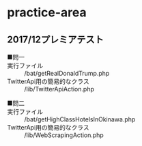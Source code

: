 # practice-area  

## 2017/12プレミアテスト
<dl>
  <dt>■問一</dt>
  <dt>実行ファイル</dt>
  <dd>/bat/getRealDonaldTrump.php</dd>
  <dt>TwitterApi用の簡易的なクラス</dt>
  <dd>/lib/TwitterApiAction.php  </dd>
</dl> 
  
<dl>
  <dt>■問二</dt>
  <dt>実行ファイル</dt>
  <dd>/bat/getHighClassHotelsInOkinawa.php</dd>
  <dt>TwitterApi用の簡易的なクラス</dt>
  <dd>/lib/WebScrapingAction.php</dd>
</dl> 
  
